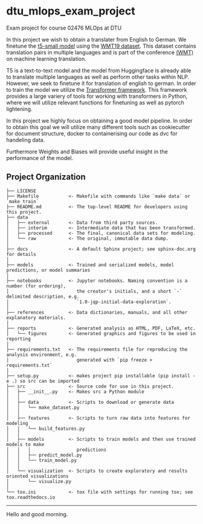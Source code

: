 dtu_mlops_exam_project
==============================

Exam project for course 02476 MLOps at DTU

In this project we wish to obtain a translater from English to German. We finetune the <a target="_blank" href="https://huggingface.co/t5-small">t5-small model</a> using the <a target="_blank" href="https://huggingface.co/datasets/wmt19"> WMT19 dataset</a>. This dataset contains translation pairs in multiple languages and is part of the conference <a target="_blank" href="https://machinetranslate.org/wmt">(WMT)</a> on machine learning translation.
    
T5 is a text-to-text model and the model from Huggingface is already able to translate multiple languages as well as perform other tasks within NLP. However, we seek to finetune it for translation of english to german. In order to train the model we utilize the <a target="_blank" href="https://github.com/huggingface/transformers">Transformer framework</a>. This framework provides a large variery of tools for working with transformers in Python, where we will utilize relevant functions for finetuning as well as pytorch lightening. 
    
In this project we highly focus on obtaining a good model pipeline. In order to obtain this goal we will utilize many different tools such as cookiecutter for document structure, docker to containerising our code as dvc for handeling data.

Furthermore Weights and Biases will provide useful insight in the performance of the model.

    

Project Organization
------------

    ├── LICENSE
    ├── Makefile           <- Makefile with commands like `make data` or `make train`
    ├── README.md          <- The top-level README for developers using this project.
    ├── data
    │   ├── external       <- Data from third party sources.
    │   ├── interim        <- Intermediate data that has been transformed.
    │   ├── processed      <- The final, canonical data sets for modeling.
    │   └── raw            <- The original, immutable data dump.
    │
    ├── docs               <- A default Sphinx project; see sphinx-doc.org for details
    │
    ├── models             <- Trained and serialized models, model predictions, or model summaries
    │
    ├── notebooks          <- Jupyter notebooks. Naming convention is a number (for ordering),
    │                         the creator's initials, and a short `-` delimited description, e.g.
    │                         `1.0-jqp-initial-data-exploration`.
    │
    ├── references         <- Data dictionaries, manuals, and all other explanatory materials.
    │
    ├── reports            <- Generated analysis as HTML, PDF, LaTeX, etc.
    │   └── figures        <- Generated graphics and figures to be used in reporting
    │
    ├── requirements.txt   <- The requirements file for reproducing the analysis environment, e.g.
    │                         generated with `pip freeze > requirements.txt`
    │
    ├── setup.py           <- makes project pip installable (pip install -e .) so src can be imported
    ├── src                <- Source code for use in this project.
    │   ├── __init__.py    <- Makes src a Python module
    │   │
    │   ├── data           <- Scripts to download or generate data
    │   │   └── make_dataset.py
    │   │
    │   ├── features       <- Scripts to turn raw data into features for modeling
    │   │   └── build_features.py
    │   │
    │   ├── models         <- Scripts to train models and then use trained models to make
    │   │   │                 predictions
    │   │   ├── predict_model.py
    │   │   └── train_model.py
    │   │
    │   └── visualization  <- Scripts to create exploratory and results oriented visualizations
    │       └── visualize.py
    │
    └── tox.ini            <- tox file with settings for running tox; see tox.readthedocs.io


--------

Hello and good morning.
